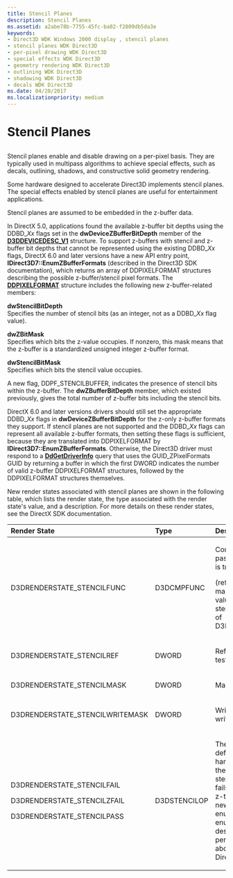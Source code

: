 ```yaml
---
title: Stencil Planes
description: Stencil Planes
ms.assetid: a2abe78b-7755-45fc-ba02-f2809db5da3e
keywords:
- Direct3D WDK Windows 2000 display , stencil planes
- stencil planes WDK Direct3D
- per-pixel drawing WDK Direct3D
- special effects WDK Direct3D
- geometry rendering WDK Direct3D
- outlining WDK Direct3D
- shadowing WDK Direct3D
- decals WDK Direct3D
ms.date: 04/20/2017
ms.localizationpriority: medium
---
```


# Stencil Planes


## <span id="ddk_stencil_planes_gg"></span><span id="DDK_STENCIL_PLANES_GG"></span>


Stencil planes enable and disable drawing on a per-pixel basis. They are typically used in multipass algorithms to achieve special effects, such as decals, outlining, shadows, and constructive solid geometry rendering.

Some hardware designed to accelerate Direct3D implements stencil planes. The special effects enabled by stencil planes are useful for entertainment applications.

Stencil planes are assumed to be embedded in the z-buffer data.

In DirectX 5.0, applications found the available z-buffer bit depths using the DDBD\_*Xx* flags set in the **dwDeviceZBufferBitDepth** member of the [**D3DDEVICEDESC\_V1**](https://docs.microsoft.com/windows-hardware/drivers/ddi/d3dhal/ns-d3dhal-_d3ddevicedesc_v1) structure. To support z-buffers with stencil and z-buffer bit depths that cannot be represented using the existing DDBD\_*Xx* flags, DirectX 6.0 and later versions have a new API entry point, **IDirect3D7::EnumZBufferFormats** (described in the Direct3D SDK documentation), which returns an array of DDPIXELFORMAT structures describing the possible z-buffer/stencil pixel formats. The [**DDPIXELFORMAT**](https://docs.microsoft.com/windows-hardware/drivers/ddi/ksmedia/ns-ksmedia-_ddpixelformat) structure includes the following new z-buffer-related members:

<span id="dwStencilBitDepth"></span><span id="dwstencilbitdepth"></span><span id="DWSTENCILBITDEPTH"></span>**dwStencilBitDepth**  
Specifies the number of stencil bits (as an integer, not as a DDBD\_*Xx* flag value).

<span id="dwZBitMask"></span><span id="dwzbitmask"></span><span id="DWZBITMASK"></span>**dwZBitMask**  
Specifies which bits the z-value occupies. If nonzero, this mask means that the z-buffer is a standardized unsigned integer z-buffer format.

<span id="dwStencilBitMask"></span><span id="dwstencilbitmask"></span><span id="DWSTENCILBITMASK"></span>**dwStencilBitMask**  
Specifies which bits the stencil value occupies.

A new flag, DDPF\_STENCILBUFFER, indicates the presence of stencil bits within the z-buffer. The **dwZBufferBitDepth** member, which existed previously, gives the total number of z-buffer bits including the stencil bits.

DirectX 6.0 and later versions drivers should still set the appropriate DDBD\_*Xx* flags in **dwDeviceZBufferBitDepth** for the z-only z-buffer formats they support. If stencil planes are not supported and the DDBD\_*Xx* flags can represent all available z-buffer formats, then setting these flags is sufficient, because they are translated into DDPIXELFORMAT by **IDirect3D7::EnumZBufferFormats**. Otherwise, the Direct3D driver must respond to a [**DdGetDriverInfo**](https://docs.microsoft.com/windows/desktop/api/ddrawint/nc-ddrawint-pdd_getdriverinfo) query that uses the GUID\_ZPixelFormats GUID by returning a buffer in which the first DWORD indicates the number of valid z-buffer DDPIXELFORMAT structures, followed by the DDPIXELFORMAT structures themselves.

New render states associated with stencil planes are shown in the following table, which lists the render state, the type associated with the render state's value, and a description. For more details on these render states, see the DirectX SDK documentation.

<table>
<colgroup>
<col width="33%" />
<col width="33%" />
<col width="33%" />
</colgroup>
<thead>
<tr class="header">
<th align="left">Render State</th>
<th align="left">Type</th>
<th align="left">Description</th>
</tr>
</thead>
<tbody>
<tr class="odd">
<td align="left"><p>D3DRENDERSTATE_STENCILFUNC</p></td>
<td align="left"><p>D3DCMPFUNC</p></td>
<td align="left"><p>Comparison function. The test passes if the following expression is true:</p>
<p>(ref & mask) OPERATION (stencil & mask) where <em>ref</em> is the reference value, <em>stencil</em> is the value in the stencil buffer, and <em>mask</em> is the value of D3DRENDERSTATE_STENCILMASK.</p></td>
</tr>
<tr class="even">
<td align="left"><p>D3DRENDERSTATE_STENCILREF</p></td>
<td align="left"><p>DWORD</p></td>
<td align="left"><p>Reference value used in the stencil test.</p></td>
</tr>
<tr class="odd">
<td align="left"><p>D3DRENDERSTATE_STENCILMASK</p></td>
<td align="left"><p>DWORD</p></td>
<td align="left"><p>Mask value used in the stencil test.</p></td>
</tr>
<tr class="even">
<td align="left"><p>D3DRENDERSTATE_STENCILWRITEMASK</p></td>
<td align="left"><p>DWORD</p></td>
<td align="left"><p>Write mask applied to any values written to the stencil buffer.</p></td>
</tr>
<tr class="odd">
<td align="left"><p>D3DRENDERSTATE_STENCILFAIL</p>
<p>D3DRENDERSTATE_STENCILZFAIL</p>
<p>D3DRENDERSTATE_STENCILPASS</p></td>
<td align="left"><p>D3DSTENCILOP</p></td>
<td align="left"><p>These new render states are defined, respectively, to inform the hardware about what to do when the stencil test fails, when the stencil test passes but the z-test fails, and when both the stencil and z-tests pass. The values of these new render states can be set to enumerators of the D3DSTENCILOP enumerated type, which specify the desired stencil operation to be performed. For more information about D3DSTENCILOP, see the DirectX SDK documentation.</p></td>
</tr>
</tbody>
</table>

 

 

 





